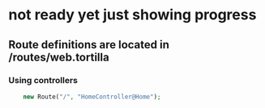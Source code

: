 # not ready yet just showing progress
## Route definitions are located in /routes/web.tortilla
### Using controllers
```php
    new Route("/", "HomeController@Home");
```
